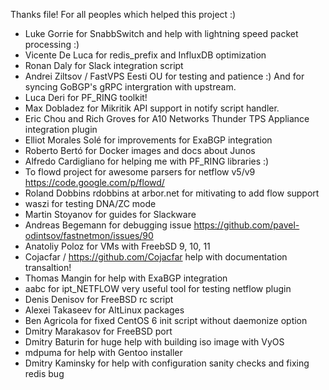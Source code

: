 Thanks file! For all peoples which helped this project :)
- Luke Gorrie for SnabbSwitch and help with lightning speed packet processing :)
- Vicente De Luca for redis_prefix and InfluxDB optimization
- Ronan Daly for Slack integration script
- Andrei Ziltsov / FastVPS Eesti OU for testing and patience :) And for syncing GoBGP's gRPC intergration with upstream. 
- Luca Deri for PF_RING toolkit!
- Max Dobladez for Mikritik API support in notify script handler. 
- Eric Chou and Rich Groves for A10 Networks Thunder TPS Appliance integration plugin
- Elliot Morales Solé for improvements for ExaBGP integration 
- Roberto Bertó for Docker images and docs about Junos
- Alfredo Cardigliano for helping me with PF_RING libraries :)
- To flowd project for awesome parsers for netflow v5/v9 https://code.google.com/p/flowd/
- Roland Dobbins rdobbins at arbor.net for mitivating to add flow support
- waszi for testing DNA/ZC mode
- Martin Stoyanov for guides for Slackware
- Andreas Begemann for debugging issue https://github.com/pavel-odintsov/fastnetmon/issues/90
- Anatoliy Poloz for VMs with FreebSD 9, 10, 11
- Cojacfar / https://github.com/Cojacfar help with documentation transaltion! 
- Thomas Mangin for help with ExaBGP integration
- aabc for ipt_NETFLOW very useful tool for testing netflow plugin
- Denis Denisov for FreeBSD rc script
- Alexei Takaseev for AltLinux packages
- Ben Agricola for fixed CentOS 6 init script without daemonize option
- Dmitry Marakasov for FreeBSD port
- Dmitry Baturin for huge help with building iso image with VyOS
- mdpuma for help with Gentoo installer
- Dmitry Kaminsky for help with configuration sanity checks and fixing redis bug
